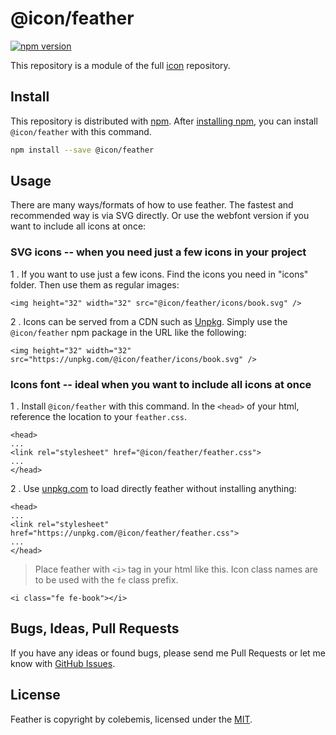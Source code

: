 # @icon/feather

[![npm version](https://img.shields.io/npm/v/@icon/feather.svg)](https://www.npmjs.org/package/@icon/feather)

This repository is a module of the full [icon][icon] repository.

## Install

This repository is distributed with [npm]. After [installing npm][install-npm], you can install `@icon/feather` with this command.

```bash
npm install --save @icon/feather
```

## Usage

There are many ways/formats of how to use feather. The fastest and recommended way is via SVG directly. Or use the webfont version if you want to include all icons at once:

### SVG icons -- when you need just a few icons in your project

1 . If you want to use just a few icons. Find the icons you need in "icons" folder. Then use them as regular images:

```
<img height="32" width="32" src="@icon/feather/icons/book.svg" />
```

2 . Icons can be served from a CDN such as [Unpkg][Unpkg]. Simply use the `@icon/feather` npm package in the URL like the following:

```
<img height="32" width="32" src="https://unpkg.com/@icon/feather/icons/book.svg" />
```

### Icons font -- ideal when you want to include all icons at once

1 . Install `@icon/feather` with this command. In the `<head>` of your html, reference the location to your `feather.css`.

```
<head>
...
<link rel="stylesheet" href="@icon/feather/feather.css">
...
</head>
```

2 . Use [unpkg.com][Unpkg] to load directly feather without installing anything:

```
<head>
...
<link rel="stylesheet" href="https://unpkg.com/@icon/feather/feather.css">
...
</head>
```

> Place feather with `<i>` tag in your html like this. Icon class names are to be used with the `fe` class prefix.

```
<i class="fe fe-book"></i>
```


## Bugs, Ideas, Pull Requests

If you have any ideas or found bugs, please send me Pull Requests or let me know with [GitHub Issues][github issues].

## License

Feather is copyright by colebemis, licensed under the [MIT][license].

[license]: https://opensource.org/licenses/MIT
[icon]: https://github.com/thecreation/icons
[npm]: https://www.npmjs.com/
[install-npm]: https://docs.npmjs.com/getting-started/installing-node
[sass]: http://sass-lang.com/
[github issues]: https://github.com/thecreation/icons/issues
[Unpkg]: https://unpkg.com